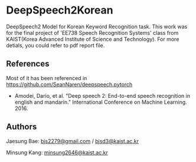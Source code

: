 DeepSpeech2Korean
=====
DeepSpeech2 Model for Korean Keyword Recognition task. This work was for the final project of 'EE738 Speech Recognition Systems' class from KAIST(Korea Advanced Institute of Science and Technology). For more detials, you could refer to pdf report file.

References
---
Most of it has been referenced in https://github.com/SeanNaren/deepspeech.pytorch
* Amodei, Dario, et al. "Deep speech 2: End-to-end speech recognition in english and mandarin." International Conference on Machine Learning. 2016.

Authors
---
Jaesung Bae: bjs2279@gmail.com / bjsd3@kaist.ac.kr

Minsung Kang: minsung2646@kaist.ac.kr




